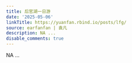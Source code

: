 ```yaml
---
title: 后官湖一日游
date: '2025-05-06'
linkTitle: https://yuanfan.rbind.io/posts/lfg/
source: earfanfan | 袁凡
description: NA ...
disable_comments: true
---
```

NA ...